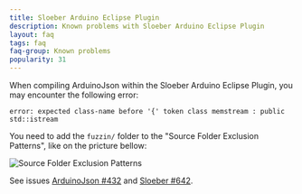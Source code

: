 ```yaml
---
title: Sloeber Arduino Eclipse Plugin
description: Known problems with Sloeber Arduino Eclipse Plugin
layout: faq
tags: faq
faq-group: Known problems
popularity: 31
---
```


When compiling ArduinoJson within the Sloeber Arduino Eclipse Plugin, you may encounter the following error:

```
error: expected class-name before '{' token class memstream : public std::istream
```

You need to add the `fuzzin/` folder to the "Source Folder Exclusion Patterns", like on the pricture bellow:

![Source Folder Exclusion Patterns](https://cloud.githubusercontent.com/assets/1175841/22299097/2af90b14-e323-11e6-8b21-5f0f91055e60.png)

See issues [ArduinoJson #432](https://github.com/bblanchon/ArduinoJson/issues/432) and [Sloeber #642](https://github.com/Sloeber/arduino-eclipse-plugin/issues/642).

